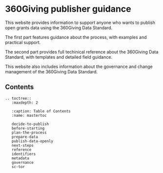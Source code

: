 # 360Giving publisher guidance
This website provides information to support anyone who wants to publish open grants data using the 360Giving Data Standard.

The first part features guidance about the process, with examples and practical support.

The second part provides full techinical reference about the 360Giving Data Standard, with templates and detailed field guidance.

This website also includes information about the governance and change management of the 360Giving Data Standard.

## Contents

```eval_rst
.. toctree::
   :maxdepth: 2
   
   :caption: Table of Contents
   :name: mastertoc

   decide-to-publish
   before-starting
   plan-the-process
   prepare-data
   publish-data-openly
   next-steps
   reference
   identifiers
   metadata
   governance
   sc-tor
```
